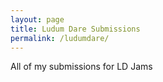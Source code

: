 ```yaml
---
layout: page
title: Ludum Dare Submissions
permalink: /ludumdare/
---
```


All of my submissions for LD Jams

